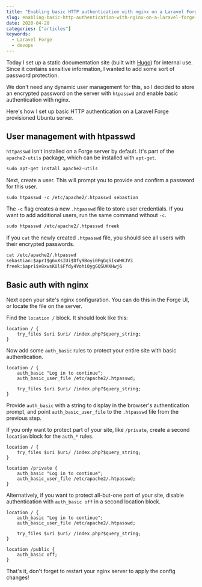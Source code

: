 ```yaml
---
title: "Enabling basic HTTP authentication with nginx on a Laravel Forge provisioned server"
slug: enabling-basic-http-authentication-with-nginx-on-a-laravel-forge-provisioned-server
date: 2020-04-20
categories: ["articles"]
keywords:
  - Laravel Forge
  - devops
---
```


Today I set up a static documentation site (built with [Hugo](https://gohugo.io)) for internal use. Since it contains sensitive information, I wanted to add some sort of password protection.

We don't need any dynamic user management for this, so I decided to store an encrypted password on the server with `htpasswd` and enable basic authentication with nginx.

Here's how I set up basic HTTP authentication on a Laravel Forge provisioned Ubuntu server.

<!--more-->

## User management with htpasswd

`httpasswd` isn't installed on a Forge server by default. It's part of the `apache2-utils` package, which can be installed with `apt-get`.

```txt
sudo apt-get install apache2-utils
```

Next, create a user. This will prompt you to provide and confirm a password for this user.

```txt
sudo htpasswd -c /etc/apache2/.htpasswd sebastian
```

The `-c` flag creates a new `.htpasswd` file to store user credentials. If you want to add additional users, run the same command without `-c`.

```txt
sudo htpasswd /etc/apache2/.htpasswd freek
```

If you `cat` the newly created `.htpasswd` file, you should see all users with their encrypted passwords.

```txt
cat /etc/apache2/.htpasswd
sebastian:$apr1$g6xXsIUi$Dfy9Boyi0PgGqSIsWHKJV3
freek:$apr1$v8xwsKUl$Ffdy4Vohi0ygGQSUKKHwj6
```

## Basic auth with nginx

Next open your site's nginx configuration. You can do this in the Forge UI, or locate the file on the server.

Find the `location /` block. It should look like this:

```nginx
location / {
    try_files $uri $uri/ /index.php?$query_string;
}
```

Now add some `auth_basic` rules to protect your entire site with basic authentication.

```nginx
location / {
    auth_basic "Log in to continue";
    auth_basic_user_file /etc/apache2/.htpasswd;
    
    try_files $uri $uri/ /index.php?$query_string;
}
```

Provide `auth_basic` with a string to display in the browser's authentication prompt, and point `auth_basic_user_file` to the `.htpasswd` file from the previous step.

If you only want to protect part of your site, like `/private`, create a second `location` block for the `auth_*` rules.

```nginx
location / {
    try_files $uri $uri/ /index.php?$query_string;
}

location /private {
    auth_basic "Log in to continue";
    auth_basic_user_file /etc/apache2/.htpasswd;
}
```

Alternatively, if you want to protect all-but-one part of your site, disable authentication with `auth_basic off` in a second location block.

```nginx
location / {
    auth_basic "Log in to continue";
    auth_basic_user_file /etc/apache2/.htpasswd;
    
    try_files $uri $uri/ /index.php?$query_string;
}

location /public {
    auth_basic off;
}
```

That's it, don't forget to restart your nginx server to apply the config changes!